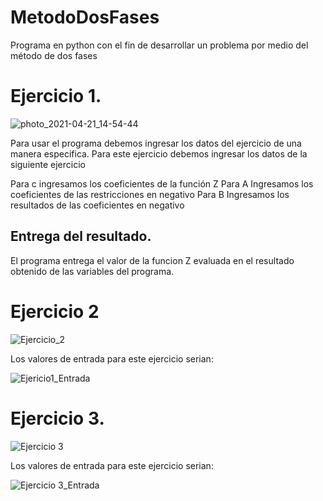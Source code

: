 # MetodoDosFases
Programa en python con el fin de desarrollar un problema por medio del método de dos fases

# Ejercicio 1.

![photo_2021-04-21_14-54-44](https://user-images.githubusercontent.com/64930662/115613211-bf759f80-a2b1-11eb-87b5-1e91f7bc778e.jpg)

Para usar el programa debemos ingresar los datos del ejercicio de una manera especifica.
Para este ejercicio debemos ingresar los datos de la siguiente ejercicio




 Para c ingresamos los coeficientes de la función Z
 Para A Ingresamos los coeficientes de las restricciones en negativo
 Para B Ingresamos los resultados de las coeficientes en negativo
 
 ## Entrega del resultado.
 El programa entrega el valor de la funcion Z evaluada en el resultado obtenido de las variables del programa.
 
 
 # Ejercicio 2
 
 ![Ejercicio_2](https://user-images.githubusercontent.com/64930662/115181475-a72d3700-a09d-11eb-8b03-9a2487466ef0.png)
 
 Los valores de entrada para este ejercicio serian:
 
 ![Ejericio1_Entrada](https://user-images.githubusercontent.com/64930662/115181313-3b4ace80-a09d-11eb-9234-15844d69ccb5.png)

# Ejercicio 3.

 ![Ejercicio 3](https://user-images.githubusercontent.com/64930662/115285690-c6ff4200-a113-11eb-93f6-4bf9ed8c2fa1.png)
 
 Los valores de entrada para este ejercicio serian:
 
 ![Ejercicio 3_Entrada](https://user-images.githubusercontent.com/64930662/115285740-d67e8b00-a113-11eb-9d8b-70c4e34c9f90.png)



 

 
 

 
 
 
